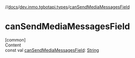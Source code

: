 //[docs](../../index.md)/[dev.inmo.tgbotapi.types](index.md)/[canSendMediaMessagesField](can-send-media-messages-field.md)



# canSendMediaMessagesField  
[common]  
Content  
const val [canSendMediaMessagesField](can-send-media-messages-field.md): [String](https://kotlinlang.org/api/latest/jvm/stdlib/kotlin/-string/index.html)  



